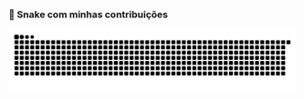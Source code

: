 ### 🐍 Snake com minhas contribuições

![snake gif](https://github.com/ruigabriel1/github-snake/blob/main/dist/github-snake-dark.svg)
